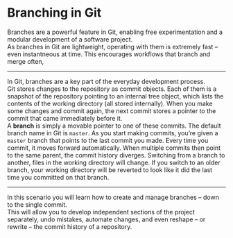 # Branching in Git

Branches are a powerful feature in Git, enabling free experimentation and a modular development of a software project.  
As branches in Git are lightweight, operating with them is extremely fast – even instantneous at time. This encourages workflows that branch and merge often,

---

In Git, branches are a key part of the everyday development process.  
Git stores changes to the repository as commit objects. Each of them is a snapshot of the repository pointing to an internal tree object, which lists the contents of the working directory (all stored internally). When you make some changes and commit again, the next commit stores a pointer to the commit that came immediately before it.  
A **branch** is simply a movable pointer to one of these commits. The default branch name in Git is `master`. As you start making commits, you’re given a `master` branch that points to the last commit you made. Every time you commit, it moves forward automatically. When multiple commits then point to the same parent, the commit history diverges. Switching from a branch to another, files in the working directory will change. If you switch to an older branch, your working directory will be reverted to look like it did the last time you committed on that branch.

---

In this scenario you will learn how to create and manage branches – down to the single commit.  
This will allow you to develop independent sections of the project separately, undo mistakes, automate changes, and even reshape – or rewrite – the commit history of a repository.
